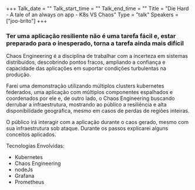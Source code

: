 +++
Talk_date = ""
Talk_start_time = ""
Talk_end_time = ""
Title = "Die Hard - A tale of an always on app - K8s VS Chaos"
Type = "talk"
Speakers = ["joo-brito"]
+++

### Ter uma aplicação resiliente não é uma tarefa fácil e, estar preparado para o inesperado, torna a tarefa ainda mais difícil

Chaos Engineering é a disciplina de trabalhar com a incerteza em sistemas distribuídos, descobrindo pontos fracos, ampliando a confiança e capacidade das aplicações em suportar condições turbulentas na produção.

Farei uma demonstração utilizando múltiplos clusters kubernetes federados, uma aplicação com múltiplos componentes espalhados e coordenados por ele e, de outro lado, o Chaos Engineering buscando derrubar a infraestrutura, mostrando ao público a resiliência e alta disponibilidade geográfica, mesmo em casos de perdas de regiões inteiras.

O público irá interagir com a aplicação durante o caos gerado, mesmo com sua infraestrutura sob ataque. Durante os passos explicarei alguns conceitos aplicados.

Tecnologias Envolvidas:

* Kubernetes
* Chaos Engineering
* nodeJs
* Grafana
* Prometheus
